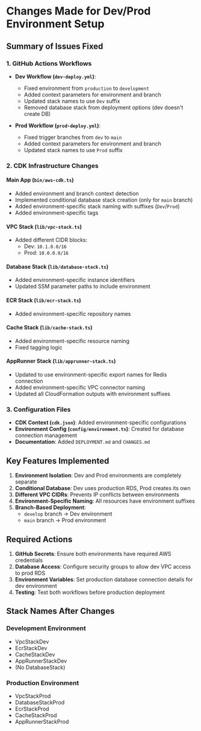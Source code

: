 # Changes Made for Dev/Prod Environment Setup

## Summary of Issues Fixed

### 1. GitHub Actions Workflows
- **Dev Workflow (`dev-deploy.yml`)**:
  - Fixed environment from `production` to `development`
  - Added context parameters for environment and branch
  - Updated stack names to use `Dev` suffix
  - Removed database stack from deployment options (dev doesn't create DB)

- **Prod Workflow (`prod-deploy.yml`)**:
  - Fixed trigger branches from `dev` to `main`
  - Added context parameters for environment and branch
  - Updated stack names to use `Prod` suffix

### 2. CDK Infrastructure Changes

#### Main App (`bin/aws-cdk.ts`)
- Added environment and branch context detection
- Implemented conditional database stack creation (only for `main` branch)
- Added environment-specific stack naming with suffixes (`Dev`/`Prod`)
- Added environment-specific tags

#### VPC Stack (`lib/vpc-stack.ts`)
- Added different CIDR blocks:
  - Dev: `10.1.0.0/16`
  - Prod: `10.0.0.0/16`

#### Database Stack (`lib/database-stack.ts`)
- Added environment-specific instance identifiers
- Updated SSM parameter paths to include environment

#### ECR Stack (`lib/ecr-stack.ts`)
- Added environment-specific repository names

#### Cache Stack (`lib/cache-stack.ts`)
- Added environment-specific resource naming
- Fixed tagging logic

#### AppRunner Stack (`lib/apprunner-stack.ts`)
- Updated to use environment-specific export names for Redis connection
- Added environment-specific VPC connector naming
- Updated all CloudFormation outputs with environment suffixes

### 3. Configuration Files
- **CDK Context (`cdk.json`)**: Added environment-specific configurations
- **Environment Config (`config/environment.ts`)**: Created for database connection management
- **Documentation**: Added `DEPLOYMENT.md` and `CHANGES.md`

## Key Features Implemented

1. **Environment Isolation**: Dev and Prod environments are completely separate
2. **Conditional Database**: Dev uses production RDS, Prod creates its own
3. **Different VPC CIDRs**: Prevents IP conflicts between environments
4. **Environment-Specific Naming**: All resources have environment suffixes
5. **Branch-Based Deployment**: 
   - `develop` branch → Dev environment
   - `main` branch → Prod environment

## Required Actions

1. **GitHub Secrets**: Ensure both environments have required AWS credentials
2. **Database Access**: Configure security groups to allow dev VPC access to prod RDS
3. **Environment Variables**: Set production database connection details for dev environment
4. **Testing**: Test both workflows before production deployment

## Stack Names After Changes

### Development Environment
- VpcStackDev
- EcrStackDev
- CacheStackDev
- AppRunnerStackDev
- (No DatabaseStack)

### Production Environment
- VpcStackProd
- DatabaseStackProd
- EcrStackProd
- CacheStackProd
- AppRunnerStackProd